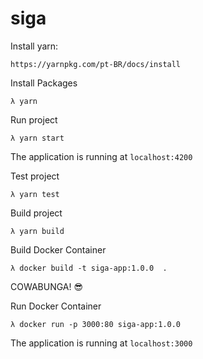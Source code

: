 # siga

Install yarn:

`https://yarnpkg.com/pt-BR/docs/install`

Install Packages

```
λ yarn
```

Run project

```
λ yarn start
```
The application is running at `localhost:4200`

Test project

```
λ yarn test
```

Build project

```
λ yarn build
```
Build Docker Container

```
λ docker build -t siga-app:1.0.0  . 
```
COWABUNGA! 😎

Run Docker Container

```
λ docker run -p 3000:80 siga-app:1.0.0
```

The application is running at `localhost:3000`
